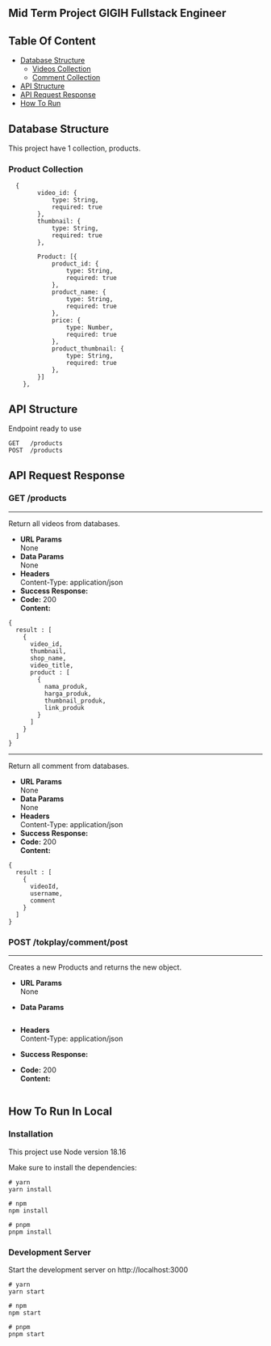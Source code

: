 ## Mid Term Project GIGIH Fullstack Engineer

## Table Of Content

* [Database Structure](#database-structure)
	* [Videos Collection](#videos-collection)
	* [Comment Collection](#comment-collection)
* [API Structure](#api-structure)
* [API Request Response](#api-request-response)
* [How To Run](#how-to-run-in-local)

## Database Structure
This project have 1 collection, products.

### Product Collection

```
  {
        video_id: {
            type: String,
            required: true
        },
        thumbnail: {
            type: String,
            required: true
        },

        Product: [{
            product_id: {
                type: String,
                required: true
            },
            product_name: {
                type: String,
                required: true
            },
            price: {
                type: Number,
                required: true
            },
            product_thumbnail: {
                type: String,
                required: true
            },
        }]
    },
 ```



## API Structure

Endpoint ready to use

```
GET   /products
POST  /products
```

## API Request Response


### GET /products

----
Return all videos from databases.
* **URL Params**  
  None
* **Data Params**  
  None
* **Headers**  
  Content-Type: application/json  
* **Success Response:**  
* **Code:** 200  
  **Content:**  
```
{
  result : [
    {
      video_id,
      thumbnail,
      shop_name,
      video_title,
      product : [
        {
          nama_produk,
          harga_produk,
          thumbnail_produk,
          link_produk
        }
      ]
    }
  ]
}
```




----
Return all comment from databases.
* **URL Params**  
  None
* **Data Params**  
  None
* **Headers**  
  Content-Type: application/json  
* **Success Response:**  
* **Code:** 200  
  **Content:**  
```
{
  result : [
    {
      videoId,
      username,
      comment
    }
  ]
}
```


### POST /tokplay/comment/post

----
Creates a new Products and returns the new object.
* **URL Params**  
  None
* **Data Params**  
  
  ```
* **Headers**  
  Content-Type: application/json  
* **Success Response:**  
* **Code:** 200  
  **Content:**  
```
```

## How To Run In Local

### Installation

This project use Node version 18.16

Make sure to install the dependencies:
```
# yarn
yarn install

# npm
npm install

# pnpm
pnpm install

```

### Development Server
Start the development server on http://localhost:3000

```
# yarn
yarn start

# npm
npm start

# pnpm
pnpm start
```